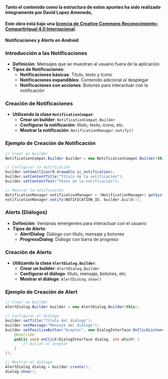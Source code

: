 #### Tanto el contenido como la estructura de estos apuntes ha sido realizado integramente por __David Lopez Amenedo__,
#### Este obra está bajo una [licencia de Creative Commons Reconocimiento-CompartirIgual 4.0 Internacional](https://creativecommons.org/licenses/by-sa/4.0/).

**Notificaciones y Alerts en Android**

### Introducción a las Notificaciones

* **Definición**: Mensajes que se muestran al usuario fuera de la aplicación
* **Tipos de Notificaciones**:
	+ **Notificaciones básicas**: Título, texto y ícono
	+ **Notificaciones expandibles**: Contenido adicional al desplegar
	+ **Notificaciones con acciones**: Botones para interactuar con la notificación

### Creación de Notificaciones

* **Utilizando la clase `NotificationCompat`**:
	+ **Crear un builder**: `NotificationCompat.Builder`
	+ **Configurar la notificación**: título, texto, ícono, etc.
	+ **Mostrar la notificación**: `NotificationManager.notify()`

### Ejemplo de Creación de Notificación
```java
// Crear un builder
NotificationCompat.Builder builder = new NotificationCompat.Builder(this, CHANNEL_ID);

// Configurar la notificación
builder.setSmallIcon(R.drawable.ic_notification);
builder.setContentTitle("Título de la notificación");
builder.setContentText("Texto de la notificación");

// Mostrar la notificación
NotificationManager notificationManager = (NotificationManager) getSystemService(Context.NOTIFICATION_SERVICE);
notificationManager.notify(NOTIFICATION_ID, builder.build());
```

### Alerts (Diálogos)

* **Definición**: Ventanas emergentes para interactuar con el usuario
* **Tipos de Alerts**:
	+ **AlertDialog**: Diálogo con título, mensaje y botones
	+ **ProgressDialog**: Diálogo con barra de progreso

### Creación de Alerts

* **Utilizando la clase `AlertDialog.Builder`**:
	+ **Crear un builder**: `AlertDialog.Builder`
	+ **Configurar el diálogo**: título, mensaje, botones, etc.
	+ **Mostrar el diálogo**: `AlertDialog.show()`

### Ejemplo de Creación de Alert
```java
// Crear un builder
AlertDialog.Builder builder = new AlertDialog.Builder(this);

// Configurar el diálogo
builder.setTitle("Título del diálogo");
builder.setMessage("Mensaje del diálogo");
builder.setPositiveButton("Aceptar", new DialogInterface.OnClickListener() {
    @Override
    public void onClick(DialogInterface dialog, int which) {
        // Acción al aceptar
    }
});

// Mostrar el diálogo
AlertDialog dialog = builder.create();
dialog.show();
```